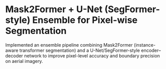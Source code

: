 # Mask2Former + U-Net (SegFormer-style) Ensemble for Pixel-wise Segmentation

Implemented an ensemble pipeline combining Mask2Former (instance-aware transformer segmentation) and a U-Net/SegFormer-style encoder–decoder network to improve pixel-level accuracy and boundary precision on aerial imagery.